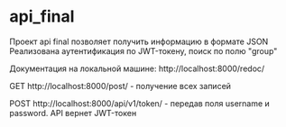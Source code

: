 # api_final
Проект api final позволяет получить информацию в формате JSON 
Реализована аутентификация по JWT-токену, поиск по полю "group"

Документация  на локальной машине:
http://localhost:8000/redoc/

GET http://localhost:8000/post/ - получение всех записей

POST http://localhost:8000/api/v1/token/ - передав поля username и password. API вернет JWT-токен
